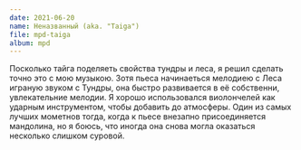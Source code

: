 ```yaml
---
date: 2021-06-20
name: Неназванный (aka. "Taiga")
file: mpd-taiga
album: mpd
---
```


Посколько тайга поделяеть свойства тундры и леса, я решил сделать точно это с мою музыкою. Зотя пьеса начинаеться мелодиею с Леса играную звуком с Тундры, она быстро развивается в её собственни, увлекательние мелодии. Я хорошо использовался виолончелей как ударным инструментом, чтобы добавить до атмосферы. Один из самых лучших мометнов тогда, когда к пьесе внезапно присоединяется мандолина, но я боюсь, что иногда она снова могла оказаться несколько слишком суровой.
